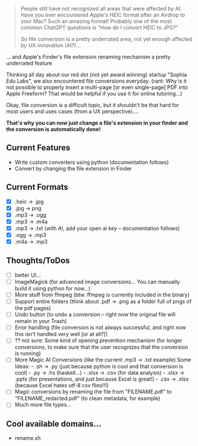 
> People still have not recognized all areas that were affected by AI. Have you ever encountered Apple's HEIC format after an Airdrop to your Mac? Such an amazing format! Probably one of the most common ChatGPT questions is "How do I convert HEIC to JPG?"
>
>So file conversion is a pretty underrated area, not yet enough affected by UX-innovation (AI?)...
>

... and Apple's Finder's file extension renaming mechanism a pretty underrated feature 

Thinking all day about our red dot (not yet award winning) startup "Sophia Edu Labs", we also encountered file conversions everyday. (rant: Why is it not possible to properly insert a multi-page [or even single-page] PDF into Apple Freeform? That would be helpful if you use it for online tutoring...)

Okay, file conversion is a difficult topic, but it shouldn't be that hard for most users and uses cases (from a UX perspective)....

**That's why you can now just change a file's extension in your finder and the conversion is automatically done!**

## Current Features
- Write custom converters using python (documentation follows)
- Convert by changing the file extension in Finder

## Current Formats
- [x] .heic -> .jpg
- [x] .jpg -> png
- [x] .mp3 -> .ogg
- [x] .mp3 -> .m4a
- [x] .mp3 -> .txt (with AI, add your open ai key – documentation follows)
- [x] .ogg -> .mp3
- [x] .m4a -> .mp3

## Thoughts/ToDos
- [ ] better UI...
- [ ] ImageMagick (for advanced image conversions... You can manually build it using python for now...)
- [ ] More stuff from ffmpeg (btw. ffmpeg is currently included in the binary)
- [ ] Support entire folders (think about .pdf -> .png as a folder full of pngs of the pdf pages)
- [ ] Undo button (to undo a conversion – right now the original file will remain in your Trash)
- [ ] Error handling (file conversion is not always successful, and right now this isn't handled very well [or at all?])
- [ ] ?? not sure: Some kind of opening prevention mechanism (for longer conversions, to make sure that the user recognizes that the conversion is running)
- [ ] More Magic AI Conversions (like the current .mp3 -> .txt example)
      Some Ideas:
        - .sh -> .py (just because python is cool and that conversion is cool)
        - .py -> .hs (haskell...)
        - .xlsx -> .csv (for data analysis)
        - .xlsx -> .pptx (for presentations, and just because Excel is great!)
        - .csv -> .xlsx (because Excel hates utf-8 csv files!!!)
- [ ] Magic conversions by renaming the file from "FILENAME.pdf" to "FILENAME_redacted.pdf" (to clean metadata, for example)
- [ ] Much more file types...

## Cool available domains...
- rename.sh